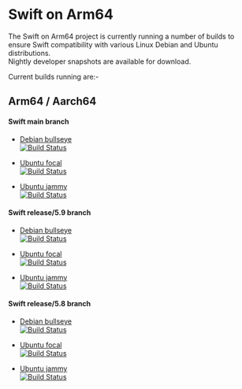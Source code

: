 # Swift on Arm64

The Swift on Arm64 project is currently running a number of builds to ensure Swift compatibility with various Linux Debian and Ubuntu distributions.  
Nightly developer snapshots are available for download.

Current builds running are:-

Arm64 / Aarch64
---
#### Swift main branch
* [Debian bullseye](https://github.com/futurejones/ci-swiftlang/tree/debian/bullseye-main)  
[![Build Status](https://ci.swiftlang.xyz/job/swift-main-debian-bullseye/badge/icon)](https://ci.swiftlang.xyz/job/swift-main-debian-bullseye/)

* [Ubuntu focal](https://github.com/futurejones/ci-swiftlang/tree/ubuntu/focal-main)  
[![Build Status](https://ci.swiftlang.xyz/job/swift-main-ubuntu-focal/badge/icon)](https://ci.swiftlang.xyz/job/swift-main-ubuntu-focal/)

* [Ubuntu jammy](https://github.com/futurejones/ci-swiftlang/tree/ubuntu/jammy-main)  
[![Build Status](https://ci.swiftlang.xyz/job/swift-main-ubuntu-jammy/badge/icon)](https://ci.swiftlang.xyz/job/swift-main-ubuntu-jammy/)

#### Swift release/5.9 branch
* [Debian bullseye](https://github.com/futurejones/ci-swiftlang/tree/debian/bullseye-5.9)  
[![Build Status](https://ci.swiftlang.xyz/job/swift-5.9-debian-bullseye/badge/icon)](https://ci.swiftlang.xyz/job/swift-5.9-debian-bullseye/)

* [Ubuntu focal](https://github.com/futurejones/ci-swiftlang/tree/ubuntu/focal-5.9)  
[![Build Status](https://ci.swiftlang.xyz/job/swift-5.9-ubuntu-focal/badge/icon)](https://ci.swiftlang.xyz/job/swift-5.9-ubuntu-focal/)

* [Ubuntu jammy](https://github.com/futurejones/ci-swiftlang/tree/ubuntu/jammy-5.9)  
[![Build Status](https://ci.swiftlang.xyz/job/swift-5.9-ubuntu-jammy/badge/icon)](https://ci.swiftlang.xyz/job/swift-5.9-ubuntu-jammy/)

#### Swift release/5.8 branch
* [Debian bullseye](https://github.com/futurejones/ci-swiftlang/tree/debian/bullseye-5.8)  
[![Build Status](https://ci.swiftlang.xyz/job/swift-5.8-debian-bullseye/badge/icon)](https://ci.swiftlang.xyz/job/swift-5.8-debian-bullseye/)

* [Ubuntu focal](https://github.com/futurejones/ci-swiftlang/tree/ubuntu/focal-5.8)  
[![Build Status](https://ci.swiftlang.xyz/job/swift-5.8-ubuntu-focal/badge/icon)](https://ci.swiftlang.xyz/job/swift-5.8-ubuntu-focal/)

* [Ubuntu jammy](https://github.com/futurejones/ci-swiftlang/tree/ubuntu/jammy-5.8)  
[![Build Status](https://ci.swiftlang.xyz/job/swift-5.8-ubuntu-jammy/badge/icon)](https://ci.swiftlang.xyz/job/swift-5.8-ubuntu-jammy/)
